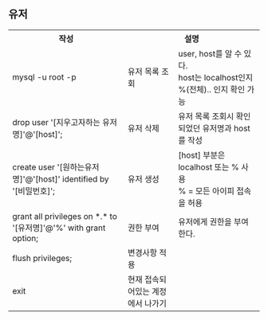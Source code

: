 ## 유저

<table>
    <tr>
        <th>작성</th>
        <th colspan="2">설명</th>
    </tr>
    <tr>
        <td>mysql -u root -p</td>
        <td>유저 목록 조회</td>
        <td>user, host를 알 수 있다. 
            <br>host는 localhost인지 %(전체).. 인지 확인 가능
        </td>
    </tr>
    <tr>
        <td>drop user '[지우고자하는 유저명]'@'[host]';</td>
        <td>유저 삭제</td>
        <td>유저 목록 조회시 확인되었던 유저명과 host를 작성</td>
    </tr>
    <tr>
        <td>create user '[원하는유저명]'@'[host]' identified by '[비밀번호]';</td>
        <td>유저 생성</td>
        <td>[host] 부분은 localhost 또는 % 사용
            <br> % = 모든 아이피 접속을 허용
        </td>
    </tr>
    <tr>
        <td>grant all privileges on *.* to '[유저명]'@'%' with grant option;</td>
        <td>권한 부여</td>
        <td>유저에게 권한을 부여한다.</td>
    </tr>
    <tr>
        <td>flush privileges;</td>
        <td>변경사항 적용</td>
        <td></td>
    </tr>
    <tr>
        <td>exit</td>
        <td>현재 접속되어있는 계정에서 나가기</td>
        <td></td>
    </tr>
</table>
